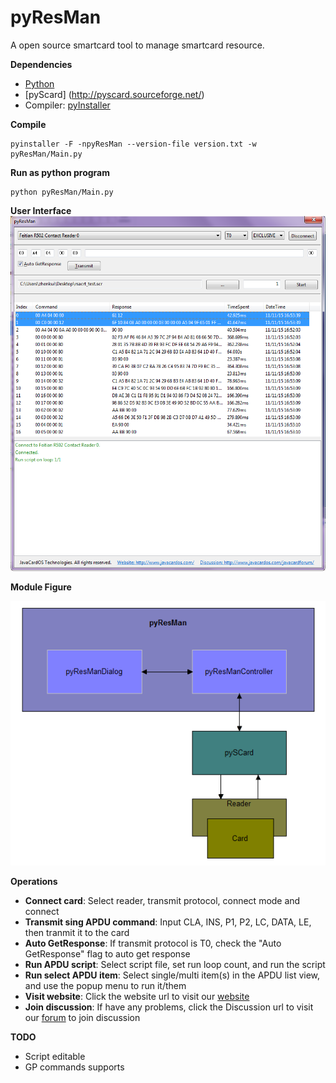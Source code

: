 # pyResMan
A open source smartcard tool to manage smartcard resource.

**Dependencies**

* [Python](https://www.python.org/)
* [pyScard] (http://pyscard.sourceforge.net/)
* Compiler: [pyInstaller](http://www.pyinstaller.org/)

**Compile**

```
pyinstaller -F -npyResMan --version-file version.txt -w pyResMan/Main.py
```

**Run as python program**

```
python pyResMan/Main.py
```


**User Interface**
![](./pyResMan-ui.png)


**Module Figure**

![](./pyResMan.png)

**Operations**

* **Connect card**: Select reader, transmit protocol, connect mode and connect
* **Transmit sing APDU command**: Input CLA, INS, P1, P2, LC, DATA, LE, then tranmit it to the card
* **Auto GetResponse**: If transmit protocol is T0, check the "Auto GetResponse" flag to auto get response
* **Run APDU script**: Select script file, set run loop count, and run the script
* **Run select APDU item**: Select single/multi item(s) in the APDU list view, and use the popup menu to run it/them
* **Visit website**: Click the website url to visit our [website](http://www.javacardos.com/)
* **Join discussion**: If have any problems, click the Discussion url to visit our [forum](http://www.javacardos.com/javacardforum/viewforum.php?f=39) to join discussion

**TODO**
* Script editable
* GP commands supports
